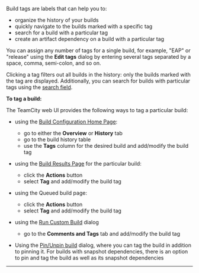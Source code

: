 [//]: # (title: Build Tag)
[//]: # (auxiliary-id: Build Tag)
Build tags are labels that can help you to:
* organize the history of your builds
* quickly navigate to the builds marked with a specific tag
* search for a build with a particular tag
* create an artifact dependency on a build with a particular tag   
 
You can assign any number of tags for a single build, for example, "EAP" or "release" using the __Edit tags__ dialog by entering several tags separated by a space, comma, semi\-colon, and so on.

Clicking a tag filters out all builds in the history: only the builds marked with the tag are displayed. Additionally, you can search for builds with particular tags using the [search field](search.md).
 

__To tag a build:__

The TeamCity web UI provides the following ways to tag a particular build:
* using the [Build Configuration Home Page](viewing-build-configuration-details.md): 
     * go to either the __Overview__ or __History__ tab
     * go to the build history table
     * use the __Tags__ column for the desired build and add/modify the build tag
* using the [Build Results Page](working-with-build-results.md) for the particular build: 
     * click the __Actions__ button
     * select __Tag__ and add/modify the build tag
* using the Queued build page: 
     * click the __Actions__ button
     * select __Tag__ and add/modify the build tag
 * using the [Run Custom Build](triggering-a-custom-build.md) dialog 
    * go to the __Comments and Tags__ tab and add/modify the build tag
 
* Using the [Pin/Unpin build](pinned-build.md) dialog, where you can tag the build in addition to pinning it. For builds with snapshot dependencies, there is an option to pin and tag the build as well as its snapshot dependencies
 


[//]: # (Internal note. Do not delete. "Build Tagd46e113.txt")    

__ __